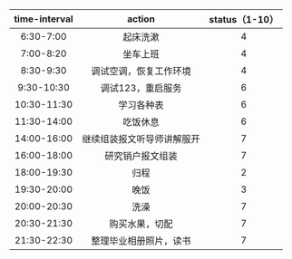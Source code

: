 | time-interval | action | status（1-10） |
| :------:| :------: | :------: |
| 6:30-7:00 | 起床洗漱 | 4 |
| 7:00-8:20 | 坐车上班 | 4 |
| 8:30-9:30 | 调试空调，恢复工作环境 | 4 |
| 9:30-10:30 | 调试123，重启服务 | 6 |
| 10:30-11:30 | 学习各种表 | 6 |
| 11:30-14:00 | 吃饭休息 | 6 |
| 14:00-16:00 | 继续组装报文听导师讲解服开 | 7 |
| 16:00-18:00 | 研究销户报文组装 | 7 |
| 18:00-19:30 | 归程 | 2 |
| 19:30-20:00 | 晚饭 | 3 |
| 20:00-20:30 | 洗澡 | 7 |
| 20:30-21:30 | 购买水果，切配 | 7 |
| 21:30-22:30 | 整理毕业相册照片，读书 | 7 |
